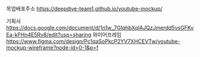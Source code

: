 목업배포주소
https://deepdive-team1.github.io/youtube-mockup/

기획서 https://docs.google.com/document/d/1n1w_7GIqhbXqIAJQzJmerdd5vsGFKvEa-kFHn4E5Rv8/edit?usp=sharing
와이어프레임 https://www.figma.com/design/Pc1qaSoPkcP2YV7XHCEVTw/youtube-mockup-wireframe?node-id=0-1&p=f
